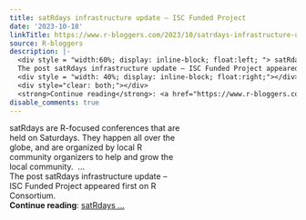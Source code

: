 ```yaml
---
title: satRdays infrastructure update – ISC Funded Project
date: '2023-10-18'
linkTitle: https://www.r-bloggers.com/2023/10/satrdays-infrastructure-update-isc-funded-project/
source: R-bloggers
description: |-
  <div style = "width:60%; display: inline-block; float:left; "> satRdays are R-focused conferences that are held on Saturdays. They happen all over the globe, and are organized by local R community organizers to help and grow the local community.  ...<br />
  The post satRdays infrastructure update – ISC Funded Project appeared first on R Consortium.</div>
  <div style = "width: 40%; display: inline-block; float:right;"></div>
  <div style="clear: both;"></div>
  <strong>Continue reading</strong>: <a href="https://www.r-bloggers.com/2023/10/satrdays-infrastructure-update-isc-funded-project/">satRdays ...
disable_comments: true
---
```

<div style = "width:60%; display: inline-block; float:left; "> satRdays are R-focused conferences that are held on Saturdays. They happen all over the globe, and are organized by local R community organizers to help and grow the local community.  ...<br />
The post satRdays infrastructure update – ISC Funded Project appeared first on R Consortium.</div>
<div style = "width: 40%; display: inline-block; float:right;"></div>
<div style="clear: both;"></div>
<strong>Continue reading</strong>: <a href="https://www.r-bloggers.com/2023/10/satrdays-infrastructure-update-isc-funded-project/">satRdays ...